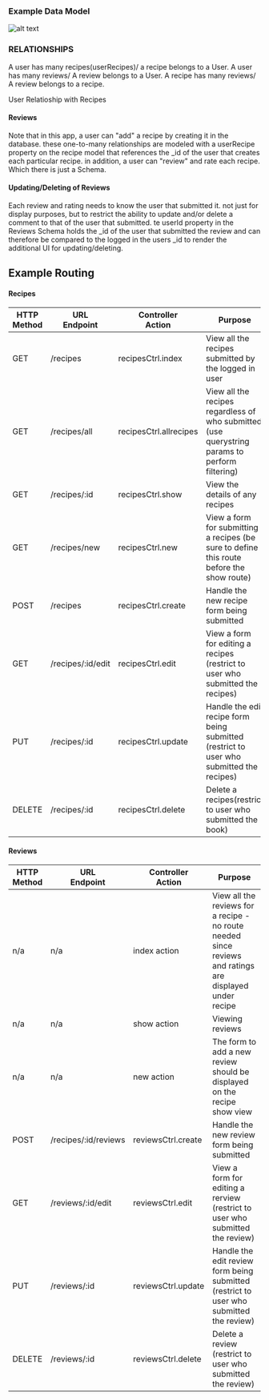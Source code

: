 




### Example Data Model

![alt text](//public/images/Model.png)



### RELATIONSHIPS
A user has many recipes(userRecipes)/ a recipe belongs to a User.
A user has many reviews/  A review belongs to a User.
A recipe has many reviews/ A review belongs to a recipe.

User Relatioship with Recipes

#### Reviews

Note that in this app, a user can "add" a recipe by creating it in the database. these one-to-many relationships are modeled with a userRecipe property on the recipe model that references the  _id of the user that creates each particular recipe.
in addition, a user can "review" and rate each recipe. Which there is just a Schema.

#### Updating/Deleting of Reviews

Each review and rating needs to know the user that submitted it. not just for display purposes, but to restrict the ability to update and/or delete a comment to that of the user that submitted. te userId property in the Reviews Schema holds the _id of the user that submitted the  review and can therefore be compared to the logged in the users  _id to render the additional UI for updating/deleting.


## Example Routing

#### Recipes

|HTTP<br>Method|URL<br>Endpoint|Controller<br>Action|Purpose|
|---|---|---|---|
| GET | /recipes | recipesCtrl.index | View all the recipes submitted by the logged in user|
| GET | /recipes/all | recipesCtrl.allrecipes | View all the recipes regardless of who submitted (use querystring params to perform filtering) |
| GET | /recipes/:id | recipesCtrl.show | View the details of any recipes |
| GET | /recipes/new | recipesCtrl.new | View a form for submitting a recipes (be sure to define this route before the show route)|
| POST | /recipes | recipesCtrl.create | Handle the new recipe form being submitted |
| GET | /recipes/:id/edit | recipesCtrl.edit | View a form for editing a recipes (restrict to user who submitted the recipes) |
| PUT | /recipes/:id| recipesCtrl.update | Handle the edit recipe form being submitted (restrict to user who submitted the recipes) |
| DELETE | /recipes/:id| recipesCtrl.delete | Delete a recipes(restrict to user who submitted the book) |

#### Reviews

|HTTP<br>Method|URL<br>Endpoint|Controller<br>Action|Purpose|
|---|---|---|---|
| n/a | n/a | index action | View all the reviews for a recipe - no route needed since reviews and ratings are  displayed under recipe |
| n/a | n/a | show action | Viewing reviews |
| n/a | n/a | new action | The form to add a new review should be displayed on the recipe show view |
| POST | /recipes/:id/reviews | reviewsCtrl.create | Handle the new review form being submitted |
| GET | /reviews/:id/edit | reviewsCtrl.edit | View a form for editing a rerview (restrict to user who submitted the review) |
| PUT | /reviews/:id| reviewsCtrl.update | Handle the edit review form being submitted (restrict to user who submitted the review) |
| DELETE | /reviews/:id| reviewsCtrl.delete | Delete a review (restrict to user who submitted the review) |
